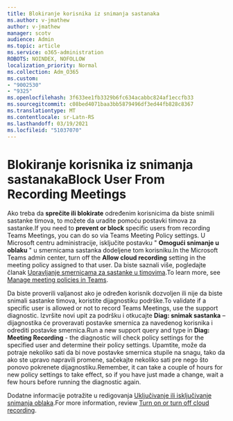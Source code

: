 ```yaml
---
title: Blokiranje korisnika iz snimanja sastanaka
ms.author: v-jmathew
author: v-jmathew
manager: scotv
audience: Admin
ms.topic: article
ms.service: o365-administration
ROBOTS: NOINDEX, NOFOLLOW
localization_priority: Normal
ms.collection: Adm_O365
ms.custom:
- "9002530"
- "9325"
ms.openlocfilehash: 3f633ee1fb3329b6fc634acabbc824af1eccfb33
ms.sourcegitcommit: c08bed4071baa3bb5879496df3ed44fb828c8367
ms.translationtype: MT
ms.contentlocale: sr-Latn-RS
ms.lasthandoff: 03/19/2021
ms.locfileid: "51037070"
---
```

# <a name="block-user-from-recording-meetings"></a><span data-ttu-id="eec83-102">Blokiranje korisnika iz snimanja sastanaka</span><span class="sxs-lookup"><span data-stu-id="eec83-102">Block User From Recording Meetings</span></span>

<span data-ttu-id="eec83-103">Ako treba da **sprečite ili blokirate** određenim korisnicima da biste snimili sastanke timova, to možete da uradite pomoću postavki timova za sastanke.</span><span class="sxs-lookup"><span data-stu-id="eec83-103">If you need to **prevent or block** specific users from recording Teams Meetings, you can do so via Teams Meeting Policy settings.</span></span> <span data-ttu-id="eec83-104">U Microsoft centru administracije, isključite postavku " **Omogući snimanje u oblaku** " u smernicama sastanka dodeljene tom korisniku.</span><span class="sxs-lookup"><span data-stu-id="eec83-104">In the Microsoft Teams admin center, turn off the **Allow cloud recording** setting in the meeting policy assigned to that user.</span></span> <span data-ttu-id="eec83-105">Da biste saznali više, pogledajte članak [Upravljanje smernicama za sastanke u timovima](https://docs.microsoft.com/microsoftteams/meeting-policies-in-teams#allow-cloud-recording).</span><span class="sxs-lookup"><span data-stu-id="eec83-105">To learn more, see [Manage meeting policies in Teams](https://docs.microsoft.com/microsoftteams/meeting-policies-in-teams#allow-cloud-recording).</span></span>

<span data-ttu-id="eec83-106">Da biste proverili valjanost ako je određen korisnik dozvoljen ili nije da biste snimali sastanke timova, koristite dijagnostiku podrške.</span><span class="sxs-lookup"><span data-stu-id="eec83-106">To validate if a specific user is allowed or not to record Teams Meetings, use the support diagnostic.</span></span> <span data-ttu-id="eec83-107">Izvršite novi upit za podršku i otkucajte **Diag: snimak sastanka** – dijagnostika će proveravati postavke smernica za navedenog korisnika i odrediti postavke smernica.</span><span class="sxs-lookup"><span data-stu-id="eec83-107">Run a new support query and type in **Diag: Meeting Recording** - the diagnostic will check policy settings for the specified user and determine their policy settings.</span></span> <span data-ttu-id="eec83-108">Upamtite, može da potraje nekoliko sati da bi nove postavke smernica stupile na snagu, tako da ako ste upravo napravili promene, sačekajte nekoliko sati pre nego što ponovo pokrenete dijagnostiku.</span><span class="sxs-lookup"><span data-stu-id="eec83-108">Remember, it can take a couple of hours for new policy settings to take effect, so if you have just made a change, wait a few hours before running the diagnostic again.</span></span>

<span data-ttu-id="eec83-109">Dodatne informacije potražite u redigovanja [Uključivanje ili isključivanje snimanja oblaka](https://docs.microsoft.com/microsoftteams/cloud-recording#turn-on-or-turn-off-cloud-recording).</span><span class="sxs-lookup"><span data-stu-id="eec83-109">For more information, review [Turn on or turn off cloud recording](https://docs.microsoft.com/microsoftteams/cloud-recording#turn-on-or-turn-off-cloud-recording).</span></span>
